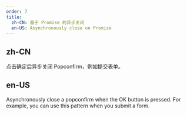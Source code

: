 ```yaml
---
order: 7
title:
  zh-CN: 基于 Promise 的异步关闭
  en-US: Asynchronously close on Promise
---
```


## zh-CN

点击确定后异步关闭 Popconfirm，例如提交表单。

## en-US

Asynchronously close a popconfirm when the OK button is pressed. For example, you can use this pattern when you submit a form.
